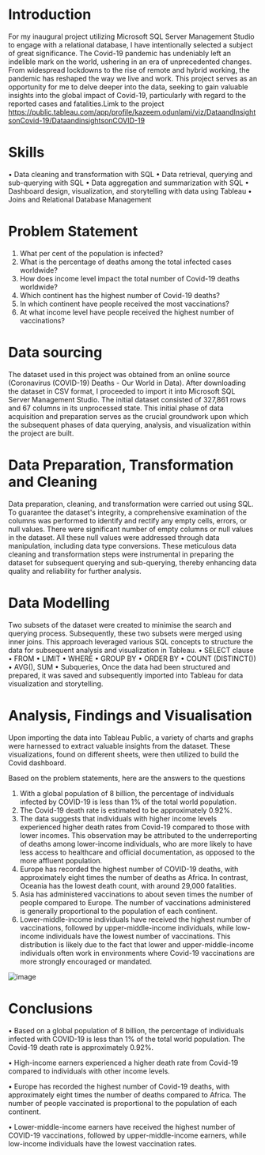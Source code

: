 # Introduction
For my inaugural project utilizing Microsoft SQL Server Management Studio to engage with a relational database, I have intentionally selected a subject of great significance. The Covid-19 pandemic has undeniably left an indelible mark on the world, ushering in an era of unprecedented changes. From widespread lockdowns to the rise of remote and hybrid working, the pandemic has reshaped the way we live and work. This project serves as an opportunity for me to delve deeper into the data, seeking to gain valuable insights into the global impact of Covid-19, particularly with regard to the reported cases and fatalities.Limk to the project https://public.tableau.com/app/profile/kazeem.odunlami/viz/DataandInsightsonCovid-19/DataandinsightsonCOVID-19 

# Skills
•	Data cleaning and transformation with SQL
•	Data retrieval, querying and sub-querying with SQL
•	Data aggregation and summarization with SQL
•	Dashboard design, visualization, and storytelling with data using Tableau
•	Joins and Relational Database Management

# Problem Statement
1.	What per cent of the population is infected?
2.	What is the percentage of deaths among the total infected cases worldwide?
3.	How does income level impact the total number of Covid-19 deaths worldwide?
4.	Which continent has the highest number of Covid-19 deaths?
5.	In which continent have people received the most vaccinations?
6.	At what income level have people received the highest number of vaccinations?
   
# Data sourcing
The dataset used in this project was obtained from an online source (Coronavirus (COVID-19) Deaths - Our World in Data). After downloading the dataset in CSV format, I proceeded to import it into Microsoft SQL Server Management Studio. The initial dataset consisted of 327,861 rows and 67 columns in its unprocessed state. This initial phase of data acquisition and preparation serves as the crucial groundwork upon which the subsequent phases of data querying, analysis, and visualization within the project are built.

# Data Preparation, Transformation and Cleaning

Data preparation, cleaning, and transformation were carried out using SQL. To guarantee the dataset's integrity, a comprehensive examination of the columns was performed to identify and rectify any empty cells, errors, or null values. There were significant number of empty columns or null values in the dataset. All these null values were addressed through data manipulation, including data type conversions. These meticulous data cleaning and transformation steps were instrumental in preparing the dataset for subsequent querying and sub-querying, thereby enhancing data quality and reliability for further analysis.

# Data Modelling
Two subsets of the dataset were created to minimise the search and querying process. Subsequently, these two subsets were merged using inner joins. This approach leveraged various SQL concepts to structure the data for subsequent analysis and visualization in Tableau.
•	SELECT clause
•	FROM
•	LIMIT
•	WHERE
•	GROUP BY
•	ORDER BY
•	COUNT (DISTINCT())
•	AVG(), SUM
•	Subqueries,
Once the data had been structured and prepared, it was saved and subsequently imported into Tableau for data visualization and storytelling.

# Analysis, Findings and Visualisation
Upon importing the data into Tableau Public, a variety of charts and graphs were harnessed to extract valuable insights from the dataset. These visualizations, found on different sheets, were then utilized to build the Covid dashboard.

 

Based on the problem statements, here are the answers to the questions
1. With a global population of 8 billion, the percentage of individuals infected by COVID-19 is less than 1% of the total world population.
2. The Covid-19 death rate is estimated to be approximately 0.92%.
3. The data suggests that individuals with higher income levels experienced higher death rates from Covid-19 compared to those with lower incomes. This observation may be attributed to the underreporting of deaths among lower-income individuals, who are more likely to have less access to healthcare and official documentation, as opposed to the more affluent population.
4. Europe has recorded the highest number of COVID-19 deaths, with approximately eight times the number of deaths as Africa. In contrast, Oceania has the lowest death count, with around 29,000 fatalities.
5. Asia has administered vaccinations to about seven times the number of people compared to Europe. The number of vaccinations administered is generally proportional to the population of each continent.
6. Lower-middle-income individuals have received the highest number of vaccinations, followed by upper-middle-income individuals, while low-income individuals have the lowest number of vaccinations. This distribution is likely due to the fact that lower and upper-middle-income individuals often work in environments where Covid-19 vaccinations are more strongly encouraged or mandated.

![image](https://github.com/ayomide2021/SQL-Covid-Dashboard1/assets/83126882/6501b083-52ad-4c83-ab4a-6d8d5cb383e1)


# Conclusions

•	Based on a global population of 8 billion, the percentage of individuals infected with COVID-19 is less than 1% of the total world population. The Covid-19 death rate is approximately 0.92%.

•	High-income earners experienced a higher death rate from Covid-19 compared to individuals with other income levels.

•	Europe has recorded the highest number of Covid-19 deaths, with approximately eight times the number of deaths compared to Africa. The number of people vaccinated is proportional to the population of each continent.

•	Lower-middle-income earners have received the highest number of COVID-19 vaccinations, followed by upper-middle-income earners, while low-income individuals have the lowest vaccination rates.

